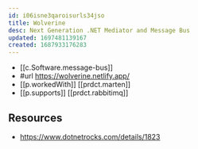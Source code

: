 ```yaml
---
id: i06isne3qaroisurls34jso
title: Wolverine
desc: Next Generation .NET Mediator and Message Bus
updated: 1697481139167
created: 1687933176283
---
```


- [[c.Software.message-bus]]
- #url https://wolverine.netlify.app/
- [[p.workedWith]] [[prdct.marten]]
- [[p.supports]] [[prdct.rabbitimq]]

## Resources

- https://www.dotnetrocks.com/details/1823

